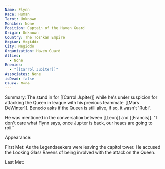 ```yaml
---
Name: Flynn
Race: Human
Tarot: Unknown
Moniker: None
Position: Captain of the Haven Guard
Origin: Unknown
Country: The Toshkan Empire
Region: Megiddo
City: Megiddo
Organization: Haven Guard
Allies:
  - None
Enemies:
  - "[[Carrol Jupiter]]"
Associates: None
isDead: false
Cause: None
---
```

Summary:
The stand in for [[Carrol Jupiter]] while he's under suspicion for attacking the Queen in league with his previous teammate, [[Mars DeWinter]]. Benecio asks if the Queen is still alive, if so, it wasn't 'Rubi'.

He was mentioned in the conversation between [[Leon]] and [[Francis]]. "I don't care what Flynn says, once Jupiter is back, our heads are going to roll."

Appearance: 

First Met: 
As the Legendseekers were leaving the capitol tower. He accused the Looking Glass Ravens of being involved with the attack on the Queen.

Last Met: 
